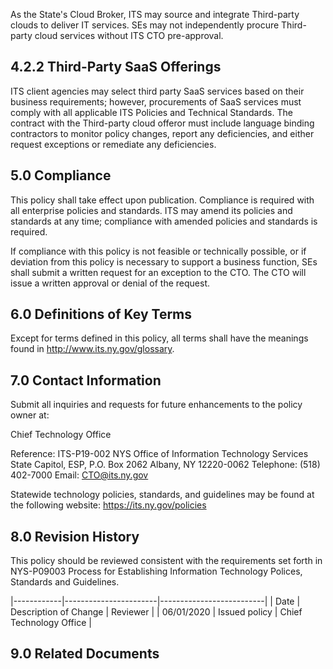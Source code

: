As the State's Cloud Broker, ITS may source and integrate Third-party clouds to deliver IT services. SEs may not independently procure Third-party cloud services without ITS CTO pre-approval.

## **4.2.2 Third-Party SaaS Offerings**

ITS client agencies may select third party SaaS services based on their business requirements; however, procurements of SaaS services must comply with all applicable ITS Policies and Technical Standards. The contract with the Third-party cloud offeror must include language binding contractors to monitor policy changes, report any deficiencies, and either request exceptions or remediate any deficiencies.

## **5.0 Compliance**

This policy shall take effect upon publication. Compliance is required with all enterprise policies and standards. ITS may amend its policies and standards at any time; compliance with amended policies and standards is required.

If compliance with this policy is not feasible or technically possible, or if deviation from this policy is necessary to support a business function, SEs shall submit a written request for an exception to the CTO. The CTO will issue a written approval or denial of the request.

## **6.0 Definitions of Key Terms**

Except for terms defined in this policy, all terms shall have the meanings found in http://www.its.ny.gov/glossary.

## **7.0 Contact Information**

Submit all inquiries and requests for future enhancements to the policy owner at:

Chief Technology Office

Reference: ITS-P19-002 NYS Office of Information Technology Services State Capitol, ESP, P.O. Box 2062 Albany, NY 12220-0062 Telephone: (518) 402-7000 Email: CTO@its.ny.gov

Statewide technology policies, standards, and guidelines may be found at the following website: https://its.ny.gov/policies

## **8.0 Revision History**

This policy should be reviewed consistent with the requirements set forth in NYS-P09003 Process for Establishing Information Technology Polices, Standards and Guidelines.

|------------|-----------------------|--------------------------|
| Date       | Description of Change | Reviewer                 |
| 06/01/2020 | Issued policy         | Chief Technology  Office |

## **9.0 Related Documents**